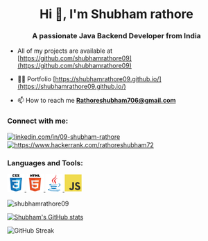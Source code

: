 <h1 align="center">Hi 👋, I'm Shubham rathore</h1>
<h3 align="center">A passionate Java Backend Developer from India</h3>

-  All of my projects are available at [https://github.com/shubhamrathore09](https://github.com/shubhamrathore09)
- 👨‍💻 Portfolio [https://shubhamrathore09.github.io/](https://shubhamrathore09.github.io/)


- 📫 How to reach me **Rathoreshubham706@gmail.com**

<h3 align="left">Connect with me:</h3>
<p align="left">
<a href="https://www.linkedin.com/in/09-shubham-rathore/" target="blank"><img align="center" src="https://raw.githubusercontent.com/rahuldkjain/github-profile-readme-generator/master/src/images/icons/Social/linked-in-alt.svg" alt="linkedin.com/in/09-shubham-rathore" height="30" width="40" /></a>
<a href="https://www.hackerrank.com/https://www.hackerrank.com/rathoreshubham72" target="blank"><img align="center" src="https://raw.githubusercontent.com/rahuldkjain/github-profile-readme-generator/master/src/images/icons/Social/hackerrank.svg" alt="https://www.hackerrank.com/rathoreshubham72" height="30" width="40" /></a>
</p>

<h3 align="left">Languages and Tools:</h3>
<p align="left"> <a href="https://www.w3schools.com/css/" target="_blank" rel="noreferrer"> <img src="https://raw.githubusercontent.com/devicons/devicon/master/icons/css3/css3-original-wordmark.svg" alt="css3" width="40" height="40"/> </a> <a href="https://www.w3.org/html/" target="_blank" rel="noreferrer"> <img src="https://raw.githubusercontent.com/devicons/devicon/master/icons/html5/html5-original-wordmark.svg" alt="html5" width="40" height="40"/> </a> <a href="https://www.java.com" target="_blank" rel="noreferrer"> <img src="https://raw.githubusercontent.com/devicons/devicon/master/icons/java/java-original.svg" alt="java" width="40" height="40"/> </a> <a href="https://developer.mozilla.org/en-US/docs/Web/JavaScript" target="_blank" rel="noreferrer"> <img src="https://raw.githubusercontent.com/devicons/devicon/master/icons/javascript/javascript-original.svg" alt="javascript" width="40" height="40"/> </a> </p>

<p><img align="center" src="https://github-readme-stats.vercel.app/api/top-langs?username=shubhamrathore09&show_icons=true&locale=en&layout=compact" alt="shubhamrathore09" /></p>

[![Shubham's GitHub stats](https://github-readme-stats.vercel.app/api?username=Shubhamrathore09)](https://github.com/Shubhamrathore09/github-readme-stats)

![GitHub Streak](https://streak-stats.demolab.com/?user=shubhamrathore09)




